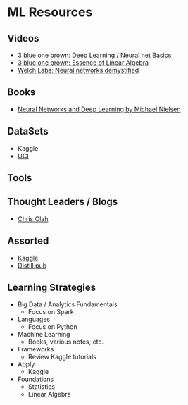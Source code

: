 ML Resources
=================

## Videos
- [3 blue one brown: Deep Learning / Neural net Basics](https://www.youtube.com/watch?v=aircAruvnKk&list=PLZHQObOWTQDNU6R1_67000Dx_ZCJB-3pi)
- [3 blue one brown: Essence of Linear Algebra](https://www.youtube.com/watch?v=fNk_zzaMoSs&list=PLZHQObOWTQDPD3MizzM2xVFitgF8hE_ab)
- [Welch Labs: Neural networks demystified](http://neuralnetworksanddeeplearning.com/)

## Books
- [Neural Networks and Deep Learning by Michael Nielsen](http://neuralnetworksanddeeplearning.com/)

## DataSets
- Kaggle
- [UCI](archive.ics.uci.edu/ml/index.php)

## Tools

## Thought Leaders / Blogs
- [Chris Olah](http://colah.github.io/)

## Assorted
- [Kaggle](https://www.kaggle.com)
- [Distill.pub](https://distill.pub/)

## Learning Strategies
- Big Data / Analytics Fundamentals
  - Focus on Spark
- Languages
  - Focus on Python
- Machine Learning
  - Books, various notes, etc.
- Frameworks
  - Review Kaggle tutorials
- Apply
  - Kaggle
- Foundations
  - Statistics
  - Linear Algebra


